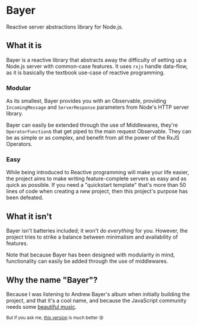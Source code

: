# Bayer

Reactive server abstractions library for Node.js.

## What it is

Bayer is a reactive library that abstracts away the difficulty of setting up a
Node.js server with common-case features. It uses `rxjs` handle data-flow, as it
is basically the textbook use-case of reactive programming.

### Modular

As its smallest, Bayer provides you with an Observable, providing
`IncomingMessage` and `ServerResponse` parameters from Node's HTTP server
library.

Bayer can easily be extended through the use of Middlewares, they're
`OperatorFunction`s that get piped to the main request Observable.
They can be as simple or as complex, and benefit from all the power of the RxJS
Operators.

### Easy

While being introduced to Reactive programming will make your life easier, the
project aims to make writing feature-complete servers as easy and as quick as
possible. If you need a "quickstart template" that's more than 50 lines of code
when creating a new project, then this project's purpose has been defeated.

## What it isn't

Bayer isn't batteries included; it won't do _everything_ for you. However, the
project tries to strike a balance between minimalism and availability of
features.

Note that because Bayer has been designed with modularity in mind, functionality
can easily be added through the use of middlewares.

## Why the name "Bayer"?

Because I was listening to Andrew Bayer's album when initially building the
project, and that it's a cool name, and because the JavaScript community needs
some [beautiful music](https://www.youtube.com/watch?v=vfiL-tyMHyI).

<sup>But if you ask me, [this version]() is much better 😝</sup>
